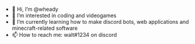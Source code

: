 - 👋 Hi, I’m @wheady
- 👀 I’m interested in coding and videogames
- 🌱 I’m currently learning how to make discord bots, web applications and minecraft-related software
- 📫 How to reach me: walt#1234 on discord

